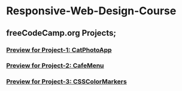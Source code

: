 # Responsive-Web-Design-Course
## freeCodeCamp.org Projects;
### [Preview for Project-1: CatPhotoApp](https://htmlpreview.github.io/?https://github.com/selimbiber/Responsive-Web-Design-Course/blob/main/CatPhotoApp.html)
### [Preview for Project-2: CafeMenu](https://htmlpreview.github.io/?https://github.com/selimbiber/Responsive-Web-Design-Course/blob/main/CafeMenu/CafeMenu.html)
### [Preview for Project-3: CSSColorMarkers](https://htmlpreview.github.io/?https://github.com/selimbiber/Responsive-Web-Design-Course/blob/main/CSSColorMarkers/index.html)
